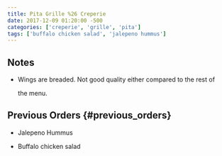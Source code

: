 ```yaml
---
title: Pita Grille %26 Creperie
date: 2017-12-09 01:20:00 -500
categories: ['creperie', 'grille', 'pita']
tags: ['buffalo chicken salad', 'jalepeno hummus']
---
```


## Notes

-   Wings are breaded. Not good quality either compared to the rest of
    the menu.

## Previous Orders {#previous_orders}

-   Jalepeno Hummus
-   Buffalo chicken salad
